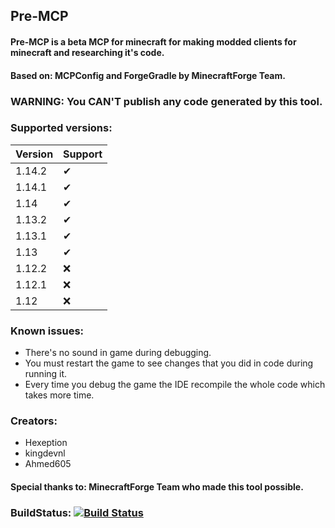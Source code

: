 
## Pre-MCP

#### Pre-MCP is a beta MCP for minecraft for making modded clients for minecraft and researching it's code.

#### Based on: MCPConfig and ForgeGradle by MinecraftForge Team.

### WARNING: You CAN'T publish any code generated by this tool.
 
### Supported versions:

| Version     | Support |
| ---      | ---       |
| 1.14.2 | ✔         |
| 1.14.1     | ✔       |
| 1.14 | ✔     |
| 1.13.2 | ✔   |
| 1.13.1 | ✔    |
| 1.13 | ✔    |
| 1.12.2 | ❌    |
| 1.12.1 | ❌    |
| 1.12 | ❌    |

### Known issues:

* There's no sound in game during debugging.
* You must restart the game to see changes that you did in code during running it.
* Every time you debug the game the IDE recompile the whole code which takes more time.

### Creators:

* Hexeption
* kingdevnl
* Ahmed605

#### Special thanks to: **MinecraftForge** Team who made this tool possible.

### BuildStatus: [![Build Status](https://travis-ci.org/ahmed605/PRE-MCP.svg?branch=master)](https://travis-ci.org/ahmed605/PRE-MCP)
